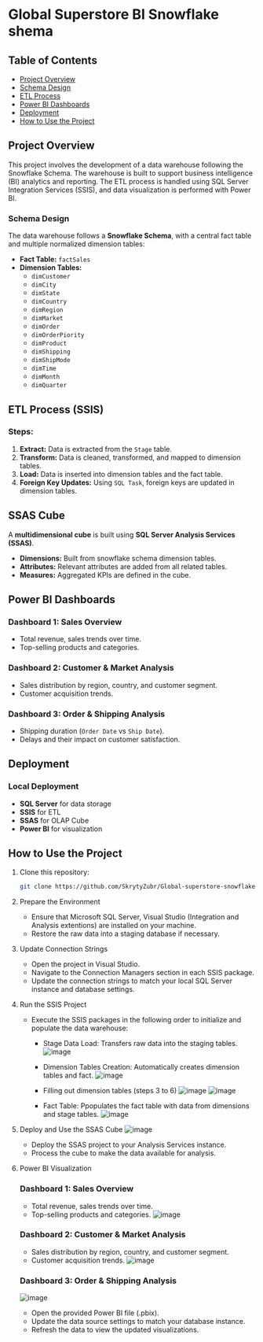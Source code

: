# Global Superstore BI Snowflake shema

## Table of Contents
- [Project Overview](https://github.com/SkrytyZubr/Global-superstore-snowflake-shema?tab=readme-ov-file#project-overview)
- [Schema Design](https://github.com/SkrytyZubr/Global-superstore-snowflake-shema?tab=readme-ov-file#schema-design)
- [ETL Process](https://github.com/SkrytyZubr/Global-superstore-snowflake-shema?tab=readme-ov-file#etl-process)
- [Power BI Dashboards](https://github.com/SkrytyZubr/Global-superstore-snowflake-shema?tab=readme-ov-file#power-bi-dashboards)
- [Deployment](https://github.com/SkrytyZubr/Global-superstore-snowflake-shema?tab=readme-ov-file#deployment)
- [How to Use the Project](https://github.com/SkrytyZubr/Global-superstore-snowflake-shema?tab=readme-ov-file#how-to-use-the-project)

## Project Overview
This project involves the development of a data warehouse following the Snowflake Schema. The warehouse is built to support business intelligence (BI) analytics and reporting. The ETL process is handled using SQL Server Integration Services (SSIS), and data visualization is performed with Power BI.

### Schema Design
The data warehouse follows a **Snowflake Schema**, with a central fact table and multiple normalized dimension tables:

- **Fact Table:** `factSales`
- **Dimension Tables:**
  - `dimCustomer`
  - `dimCity`
  - `dimState`
  - `dimCountry`
  - `dimRegion`
  - `dimMarket`
  - `dimOrder`
  - `dimOrderPiority`
  - `dimProduct`
  - `dimShipping`
  - `dimShipMode`
  - `dimTime`
  - `dimMonth`
  - `dimQuarter`

## ETL Process (SSIS)

### Steps:
1. **Extract:** Data is extracted from the `Stage` table.
2. **Transform:** Data is cleaned, transformed, and mapped to dimension tables.
3. **Load:** Data is inserted into dimension tables and the fact table.
4. **Foreign Key Updates:** Using `SQL Task`, foreign keys are updated in dimension tables.

## SSAS Cube
A **multidimensional cube** is built using **SQL Server Analysis Services (SSAS)**.

- **Dimensions:** Built from snowflake schema dimension tables.
- **Attributes:** Relevant attributes are added from all related tables.
- **Measures:** Aggregated KPIs are defined in the cube.

## Power BI Dashboards

### Dashboard 1: **Sales Overview**
- Total revenue, sales trends over time.
- Top-selling products and categories.

### Dashboard 2: **Customer & Market Analysis**
- Sales distribution by region, country, and customer segment.
- Customer acquisition trends.

### Dashboard 3: **Order & Shipping Analysis**
- Shipping duration (`Order Date` vs `Ship Date`).
- Delays and their impact on customer satisfaction.

## Deployment

### Local Deployment
- **SQL Server** for data storage
- **SSIS** for ETL
- **SSAS** for OLAP Cube
- **Power BI** for visualization


## How to Use the Project

1. Clone this repository:
   ```bash
   git clone https://github.com/SkrytyZubr/Global-superstore-snowflake-shema.git
2. Prepare the Environment
   - Ensure that Microsoft SQL Server, Visual Studio (Integration and Analysis extentions) are installed on your machine.
   - Restore the raw data into a staging database if necessary.
3. Update Connection Strings
   - Open the project in Visual Studio.
   - Navigate to the Connection Managers section in each SSIS package.
   - Update the connection strings to match your local SQL Server instance and database settings.
4. Run the SSIS Project
   - Execute the SSIS packages in the following order to initialize and populate the data warehouse:
       - Stage Data Load: Transfers raw data into the staging tables.
         ![image](https://github.com/user-attachments/assets/5fddeb59-7b19-428d-8666-3c8ab40f8ac5)
         
       - Dimension Tables Creation: Automatically creates dimension tables and fact.
         ![image](https://github.com/user-attachments/assets/9bc274ef-9234-41c6-b42b-3453c4edb714)

       - Filling out dimension tables (steps 3 to 6)
         ![image](https://github.com/user-attachments/assets/8f927ae8-8db3-4a3f-965e-d4f4edddde38)
         ![image](https://github.com/user-attachments/assets/1eed27c0-95c9-42f1-b0de-759d5f3f9d6f)

       - Fact Table: Ppopulates the fact table with data from dimensions and stage tables.
         ![image](https://github.com/user-attachments/assets/f68f3df0-4d81-4511-afb4-f1028cb19ae2)


5. Deploy and Use the SSAS Cube
   ![image](https://github.com/user-attachments/assets/a0d727d4-2143-48a0-99a2-1a1a651832a3)

   - Deploy the SSAS project to your Analysis Services instance.
   - Process the cube to make the data available for analysis.

6. Power BI Visualization
   ### Dashboard 1: **Sales Overview**
    - Total revenue, sales trends over time.
    - Top-selling products and categories.
   ![image](https://github.com/user-attachments/assets/fc962222-c823-49a5-8eed-2f4dc072e224)
   ### Dashboard 2: **Customer & Market Analysis**
    - Sales distribution by region, country, and customer segment.
    - Customer acquisition trends.
   ![image](https://github.com/user-attachments/assets/4493a074-2e8a-4891-9c04-c0f56b12f942)
   ### Dashboard 3: **Order & Shipping Analysis**
   ![image](https://github.com/user-attachments/assets/86362dce-28be-429b-b828-375ba55f82a1)

   - Open the provided Power BI file (.pbix).
   - Update the data source settings to match your database instance.
   - Refresh the data to view the updated visualizations.

